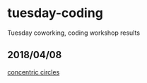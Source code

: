 # tuesday-coding
Tuesday coworking, coding workshop results



## 2018/04/08

[concentric circles](https://thought2.github.io/tuesday-coding/2018-04-08/concentric-circles/)
